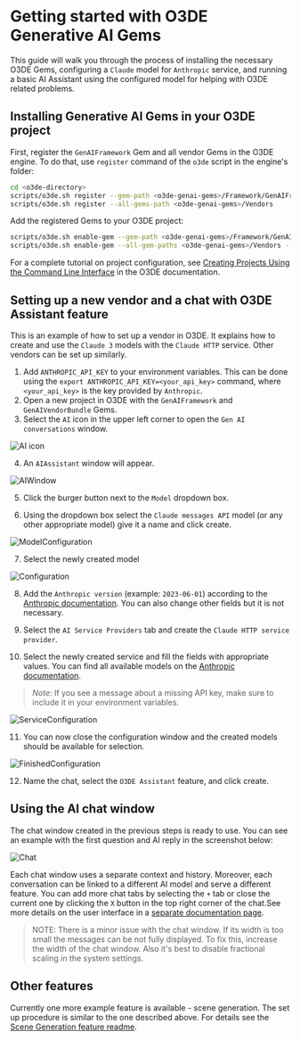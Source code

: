 # Getting started with O3DE Generative AI Gems

This guide will walk you through the process of installing the necessary O3DE Gems, configuring a `Claude` model for `Anthropic` service, and running a basic AI Assistant using the configured model for helping with O3DE related problems.

## Installing Generative AI Gems in your O3DE project

First, register the `GenAIFramework` Gem and all vendor Gems in the O3DE engine. To do that, use `register` command of the `o3de` script in the engine's folder:
```bash
cd <o3de-directory>
scripts/o3de.sh register --gem-path <o3de-genai-gems>/Framework/GenAIFramework
scripts/o3de.sh register --all-gems-path <o3de-genai-gems>/Vendors
```
Add the registered Gems to your O3DE project:
```bash
scripts/o3de.sh enable-gem --gem-path <o3de-genai-gems>/Framework/GenAIFramework --project-name <project name>
scripts/o3de.sh enable-gem --all-gem-paths <o3de-genai-gems>/Vendors --project-name <project name>
```

For a complete tutorial on project configuration, see [Creating Projects Using the Command Line Interface](https://o3de.org/docs/welcome-guide/create/creating-projects-using-cli/) in the O3DE documentation.

## Setting up a new vendor and a chat with O3DE Assistant feature

This is an example of how to set up a vendor in O3DE. It explains how to create and use the `Claude 3` models with the `Claude HTTP` service. Other vendors can be set up similarly.
1. Add `ANTHROPIC_API_KEY` to your environment variables. This can be done using the `export ANTHROPIC_API_KEY=<your_api_key>` command, where `<your_api_key>` is the key provided by `Anthropic`.
2. Open a new project in O3DE with the `GenAIFramework` and `GenAIVendorBundle` Gems.
3. Select the `AI` icon in the upper left corner to open the `Gen AI conversations` window.

![AI icon](./images/frameworkIcon.png)

4. An `AIAssistant` window will appear.

![AIWindow](./images/chatCreation.png)

5. Click the burger button next to the `Model` dropdown box.

6. Using the dropdown box select the `Claude messages API` model (or any other appropriate model) give it a name and click create.

![ModelConfiguration](./images/modelConfiguration.png)

7. Select the newly created model

![Configuration](./images/configuration.png)

8. Add the `Anthropic version` (example: `2023-06-01`) according to the [Anthropic documentation](https://docs.anthropic.com/en/api/messages). You can also change other fields but it is not necessary.

9.  Select the `AI Service Providers` tab and create the `Claude HTTP service provider`.

10.  Select the newly created service and fill the fields with appropriate values. You can find all available models on the [Anthropic documentation](https://docs.anthropic.com/en/docs/about-claude/models).
> _Note_: If you see a message about a missing API key, make sure to include it in your environment variables.

![ServiceConfiguration](./images/provider.png)

11.  You can now close the configuration window and the created models should be available for selection.

![FinishedConfiguration](./images/finishedConfiguration.png)

12.  Name the chat, select the `O3DE Assistant` feature, and click create.

## Using the AI chat window

The chat window created in the previous steps is ready to use. You can see an example with the first question and AI reply in the screenshot below:

![Chat](./images/chat.png)

Each chat window uses a separate context and history. Moreover, each conversation can be linked to a different AI model and serve a different feature. You can add more chat tabs by selecting the `+` tab or close the current one by clicking the `X` button in the top right corner of the chat.See more details on the user interface in a [separate documentation page](./ui.md).

> NOTE: There is a minor issue with the chat window. If its width is too small the messages can be not fully displayed. To fix this, increase the width of the chat window. Also it's best to disable fractional scaling in the system settings.

## Other features

Currently one more example feature is available - scene generation. The set up procedure is similar to the one described above. For details see the [Scene Generation feature readme](../Framework/GenAIFramework/Editor/Scripts/scene_generation/README.md).